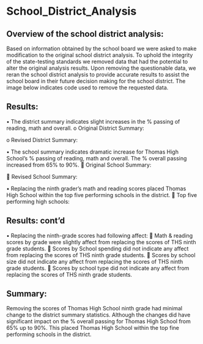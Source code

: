# School_District_Analysis

## Overview of the school district analysis:

Based on information obtained by the school board we were asked to make modification to the original school district analysis.  To uphold the integrity of the state-testing standards we removed data that had the potential to alter the original analysis results.  Upon removing the questionable data, we reran the school district analysis to provide accurate results to assist the school board in their future decision making for the school district.  The image below indicates code used to remove the requested data.

 
## Results:
•	The district summary indicates slight increases in the % passing of reading, math and overall.
o	Original District Summary:
 
o	Revised District Summary:
 

•	The school summary indicates dramatic increase for Thomas High School’s % passing of reading, math and overall.  The % overall passing increased from 65% to 90%.
	Original School Summary:
 
	Revised School Summary:
 

•	Replacing the ninth grader’s math and reading scores placed Thomas High School within the top five performing schools in the district.
	Top five performing high schools:
 
## Results: cont’d

•	Replacing the ninth-grade scores had following affect:
	Math & reading scores by grade were slightly affect from replacing the scores of THS ninth grade students. 
	Scores by School spending did not indicate any affect from replacing the scores of THS ninth grade students.
	Scores by school size did not indicate any affect from replacing the scores of THS ninth grade students.
	Scores by school type did not indicate any affect from replacing the scores of THS ninth grade students.
## Summary: 
Removing the scores of Thomas High School ninth grade had minimal change to the district summary statistics.  Although the changes did have significant impact on the % overall passing for Thomas High School from 65% up to 90%.  This placed Thomas High School within the top fine performing schools in the district.


